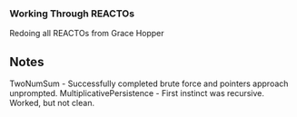### Working Through REACTOs

Redoing all REACTOs from Grace Hopper

## Notes
TwoNumSum - Successfully completed brute force and pointers approach unprompted.
MultiplicativePersistence - First instinct was recursive. Worked, but not clean.
